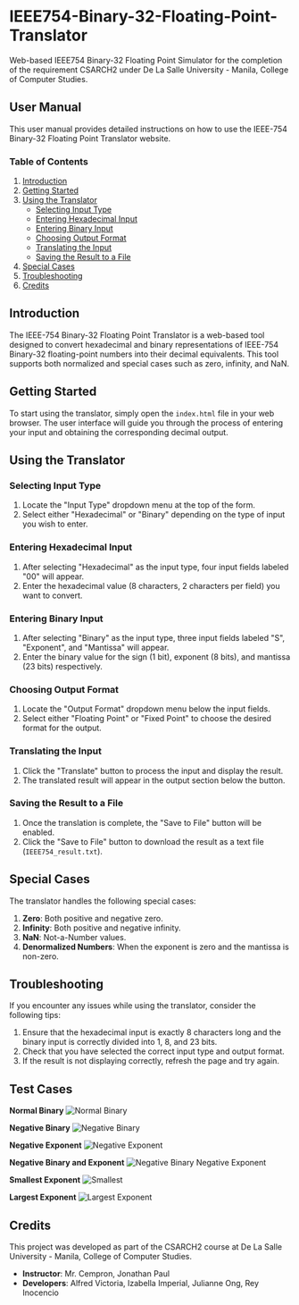 # IEEE754-Binary-32-Floating-Point-Translator

Web-based IEEE754 Binary-32 Floating Point Simulator for the completion of the requirement CSARCH2 under De La Salle University - Manila, College of Computer Studies.

## User Manual

This user manual provides detailed instructions on how to use the IEEE-754 Binary-32 Floating Point Translator website.

### Table of Contents

1. [Introduction](#introduction)
2. [Getting Started](#getting-started)
3. [Using the Translator](#using-the-translator)
    - [Selecting Input Type](#selecting-input-type)
    - [Entering Hexadecimal Input](#entering-hexadecimal-input)
    - [Entering Binary Input](#entering-binary-input)
    - [Choosing Output Format](#choosing-output-format)
    - [Translating the Input](#translating-the-input)
    - [Saving the Result to a File](#saving-the-result-to-a-file)
4. [Special Cases](#special-cases)
5. [Troubleshooting](#troubleshooting)
6. [Credits](#credits)

## Introduction

The IEEE-754 Binary-32 Floating Point Translator is a web-based tool designed to convert hexadecimal and binary representations of IEEE-754 Binary-32 floating-point numbers into their decimal equivalents. This tool supports both normalized and special cases such as zero, infinity, and NaN.

## Getting Started

To start using the translator, simply open the `index.html` file in your web browser. The user interface will guide you through the process of entering your input and obtaining the corresponding decimal output.

## Using the Translator

### Selecting Input Type

1. Locate the "Input Type" dropdown menu at the top of the form.
2. Select either "Hexadecimal" or "Binary" depending on the type of input you wish to enter.

### Entering Hexadecimal Input

1. After selecting "Hexadecimal" as the input type, four input fields labeled "00" will appear.
2. Enter the hexadecimal value (8 characters, 2 characters per field) you want to convert.

### Entering Binary Input

1. After selecting "Binary" as the input type, three input fields labeled "S", "Exponent", and "Mantissa" will appear.
2. Enter the binary value for the sign (1 bit), exponent (8 bits), and mantissa (23 bits) respectively.

### Choosing Output Format

1. Locate the "Output Format" dropdown menu below the input fields.
2. Select either "Floating Point" or "Fixed Point" to choose the desired format for the output.

### Translating the Input

1. Click the "Translate" button to process the input and display the result.
2. The translated result will appear in the output section below the button.

### Saving the Result to a File

1. Once the translation is complete, the "Save to File" button will be enabled.
2. Click the "Save to File" button to download the result as a text file (`IEEE754_result.txt`).

## Special Cases

The translator handles the following special cases:

1. **Zero**: Both positive and negative zero.
2. **Infinity**: Both positive and negative infinity.
3. **NaN**: Not-a-Number values.
4. **Denormalized Numbers**: When the exponent is zero and the mantissa is non-zero.

## Troubleshooting

If you encounter any issues while using the translator, consider the following tips:

1. Ensure that the hexadecimal input is exactly 8 characters long and the binary input is correctly divided into 1, 8, and 23 bits.
2. Check that you have selected the correct input type and output format.
3. If the result is not displaying correctly, refresh the page and try again.

## Test Cases
**Normal Binary**
![Normal Binary](https://github.com/user-attachments/assets/ab25b260-01ba-43ef-b45b-99d384de7adf)

**Negative Binary**
![Negative Binary](https://github.com/user-attachments/assets/a3d71f86-953e-4b49-82e6-21510e8a05fb)

**Negative Exponent**
![Negative Exponent](https://github.com/user-attachments/assets/7e12a09e-b674-42a5-84f1-34fa4ec116ab)

**Negative Binary and Exponent**
![Negative Binary Negative Exponent](https://github.com/user-attachments/assets/e5d416c4-b442-4272-94da-d309d5797981)

**Smallest Exponent**
![Smallest](https://github.com/user-attachments/assets/a4b5617d-9c4f-481e-9496-869e55287bf2)

**Largest Exponent**
![Largest Exponent](https://github.com/user-attachments/assets/1c9e572f-1ff1-4eca-a315-3a7c029c72af)

## Credits

This project was developed as part of the CSARCH2 course at De La Salle University - Manila, College of Computer Studies.

- **Instructor**: Mr. Cempron, Jonathan Paul
- **Developers**: Alfred Victoria, Izabella Imperial, Julianne Ong, Rey Inocencio 
